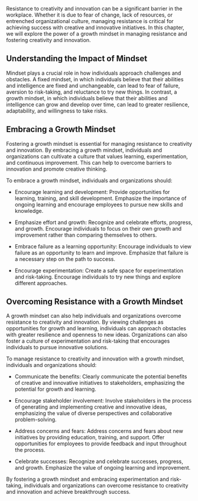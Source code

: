 
Resistance to creativity and innovation can be a significant barrier in the workplace. Whether it is due to fear of change, lack of resources, or entrenched organizational culture, managing resistance is critical for achieving success with creative and innovative initiatives. In this chapter, we will explore the power of a growth mindset in managing resistance and fostering creativity and innovation.

Understanding the Impact of Mindset
-----------------------------------

Mindset plays a crucial role in how individuals approach challenges and obstacles. A fixed mindset, in which individuals believe that their abilities and intelligence are fixed and unchangeable, can lead to fear of failure, aversion to risk-taking, and reluctance to try new things. In contrast, a growth mindset, in which individuals believe that their abilities and intelligence can grow and develop over time, can lead to greater resilience, adaptability, and willingness to take risks.

Embracing a Growth Mindset
--------------------------

Fostering a growth mindset is essential for managing resistance to creativity and innovation. By embracing a growth mindset, individuals and organizations can cultivate a culture that values learning, experimentation, and continuous improvement. This can help to overcome barriers to innovation and promote creative thinking.

To embrace a growth mindset, individuals and organizations should:

* Encourage learning and development: Provide opportunities for learning, training, and skill development. Emphasize the importance of ongoing learning and encourage employees to pursue new skills and knowledge.

* Emphasize effort and growth: Recognize and celebrate efforts, progress, and growth. Encourage individuals to focus on their own growth and improvement rather than comparing themselves to others.

* Embrace failure as a learning opportunity: Encourage individuals to view failure as an opportunity to learn and improve. Emphasize that failure is a necessary step on the path to success.

* Encourage experimentation: Create a safe space for experimentation and risk-taking. Encourage individuals to try new things and explore different approaches.

Overcoming Resistance with a Growth Mindset
-------------------------------------------

A growth mindset can also help individuals and organizations overcome resistance to creativity and innovation. By viewing challenges as opportunities for growth and learning, individuals can approach obstacles with greater resilience and openness to new ideas. Organizations can also foster a culture of experimentation and risk-taking that encourages individuals to pursue innovative solutions.

To manage resistance to creativity and innovation with a growth mindset, individuals and organizations should:

* Communicate the benefits: Clearly communicate the potential benefits of creative and innovative initiatives to stakeholders, emphasizing the potential for growth and learning.

* Encourage stakeholder involvement: Involve stakeholders in the process of generating and implementing creative and innovative ideas, emphasizing the value of diverse perspectives and collaborative problem-solving.

* Address concerns and fears: Address concerns and fears about new initiatives by providing education, training, and support. Offer opportunities for employees to provide feedback and input throughout the process.

* Celebrate successes: Recognize and celebrate successes, progress, and growth. Emphasize the value of ongoing learning and improvement.

By fostering a growth mindset and embracing experimentation and risk-taking, individuals and organizations can overcome resistance to creativity and innovation and achieve breakthrough success.
